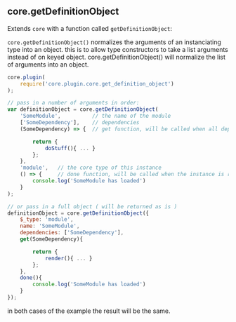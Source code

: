 
## core.getDefinitionObject

Extends `core` with a function called `getDefinitionObject`:

`core.getDefinitionObject()` normalizes the arguments of an instanciating type into an object.
this is to allow type constructors to take a list arguments instead of on keyed object. core.getDefinitionObject() will normalize the list of arguments into an object.


```js
core.plugin(
    require('core.plugin.core.get_definition_object')
);

// pass in a number of arguments in order:
var definitionObject = core.getDefinitionObject(
    'SomeModule',          // the name of the module
    ['SomeDependency'],    // dependencies
    (SomeDependency) => {  // get function, will be called when all dependencies have loaded, expected to return the module.

        return {
            doStuff(){ ... }
        };
    },
    'module',   // the core type of this instance
    () => {     // done function, will be called when the instance is ready.
        console.log('SomeModule has loaded')
    }
);

// or pass in a full object ( will be returned as is )
definitionObject = core.getDefinitionObject({
    $_type: 'module',
    name: 'SomeModule',
    dependencies: ['SomeDependency'],
    get(SomeDependency){

        return {
            render(){ ... }
        };
    },
    done(){
        console.log('SomeModule has loaded')
    }
});
```

in both cases of the example the result will be the same.